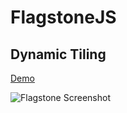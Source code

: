 # FlagstoneJS
## Dynamic Tiling

[Demo](http://codepen.io/depthdev/pen/pNMOdd)

![Flagstone Screenshot](http://cdn.depthdev.com/flagstone-3.0.0-screenshot.png)
